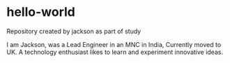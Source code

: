 # hello-world
Repository created by jackson as part of study

I am Jackson, was a Lead Engineer in an MNC in India, Currently moved to UK.
A technology enthusiast likes to learn and experiment innovative ideas.
